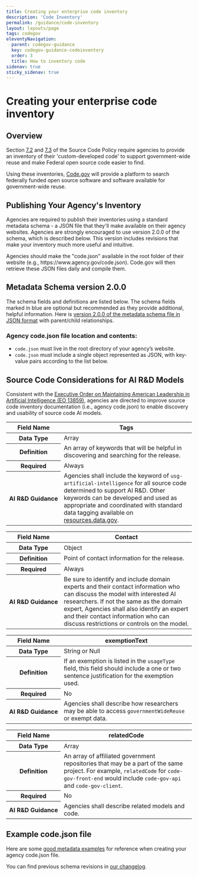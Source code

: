 ```yaml
---
title: Creating your enterprise code inventory
description: 'Code Inventory'
permalink: /guidance/code-inventory
layout: layouts/page
tags: codegov
eleventyNavigation:
  parent: codegov-guidance
  key: codegov-guidance-codeinventory
  order: 3
  title: How to inventory code
sidenav: true
sticky_sidenav: true
---
```


# Creating your enterprise code inventory
## Overview
<p>
  Section
  <a href="https://www.whitehouse.gov/wp-content/uploads/legacy_drupal_files/omb/memoranda/2016/m_16_21.pdf" target="_blank" rel="noopener noreferrer">7.2</a>
  and <a href="https://www.whitehouse.gov/wp-content/uploads/legacy_drupal_files/omb/memoranda/2016/m_16_21.pdf" target="_blank" rel="noopener noreferrer">7.3</a> of the Source Code Policy require agencies to provide an inventory of their 'custom-developed code' to support government-wide reuse and make Federal open source code easier to find.
</p>
<p>
  Using these inventories, <!--TODO: Fix this URL to be Code.gov after new CNAME is pointed--><a href="https://dsacms.github.io/code-gov/">Code.gov</a> will provide a platform to search federally funded open source software and software available for government-wide reuse.
</p>

## Publishing Your Agency's Inventory
<p>
  Agencies are required to publish their inventories using a standard metadata schema - a JSON file that they'll make available on their agency websites. Agencies are strongly encouraged to use version 2.0.0 of the schema, which is described below. This version includes revisions that make your inventory much more useful and intuitive.
</p>
<p>
  Agencies should make the "code.json" available in the root folder of their website (e.g., https://www.agency.gov/code.json). Code.gov will then retrieve these JSON files daily and compile them.
</p>

## Metadata Schema version 2.0.0
<p>
  The schema fields and definitions are listed below.
  <span class="text-accent-cool-dark" aria-hidden="true">The schema fields marked in blue are optional but recommended as they provide additional, helpful information.</span>
  Here is <a href="https://github.com/GSA/code-gov-data/blob/master/schemas/schema-2.0.0.json">version 2.0.0 of the metadata schema file in JSON format</a>
  with parent/child relationships.
</p>

### Agency code.json file location and contents:
<ul>
  <li><code>code.json</code> must live in the root directory of your agency’s website.</li>
  <li>
    <code>code.json</code> must include a single object represented as JSON, with key-value pairs according to the list below.
  </li>
</ul>

## Source Code Considerations for AI R&amp;D Models
  <p>
    Consistent with the
    <a href="https://bidenwhitehouse.archives.gov/briefing-room/presidential-actions/2025/01/14/executive-order-on-advancing-united-states-leadership-in-artificial-intelligence-infrastructure/">Executive Order on Maintaining American Leadership in Artificial Intelligence (EO 13859)</a>, agencies are directed to improve source code inventory documentation (i.e., agency code.json) to enable discovery and usability of source code AI models.
  </p>
  <table>
    <thead>
      <tr>
        <th scope="col">Field Name</th>
        <th scope="col">Tags</th>
      </tr>
    </thead>
    <tbody>
      <tr>
        <th scope="row">Data Type</th>
        <td>Array</td>
      </tr>
      <tr>
        <th scope="row">Definition</th>
        <td>
          An array of keywords that will be helpful in discovering and searching for the release.
        </td>
      </tr>
      <tr>
        <th scope="row">Required</th>
        <td>Always</td>
      </tr>
      <tr>
        <th scope="row"><span style="white-space: nowrap;">AI R&amp;D Guidance<span></th>
        <td>
          Agencies shall include the keyword of <code>usg-artificial-intelligence</code> for all source code determined to support AI R&amp;D. Other keywords can be developed and used as appropriate and coordinated with standard data tagging available on
          <a href="https://resources.data.gov/resources/dcat-us-priorities/#data-assets-to-fuel-ai-rd">resources.data.gov</a>.
        </td>
      </tr>
    </tbody>
  </table>
  <table>
    <thead>
      <tr>
        <th scope="col">Field Name</th>
        <th scope="col">Contact</th>
      </tr>
    </thead>
    <tbody>
      <tr>
        <th scope="row">Data Type</th>
        <td>Object</td>
      </tr>
      <tr>
        <th scope="row">Definition</th>
        <td>Point of contact information for the release.</td>
      </tr>
      <tr>
        <th scope="row">Required</th>
        <td>Always</td>
      </tr>
      <tr>
        <th scope="row"><span style="white-space: nowrap;">AI R&amp;D Guidance</span></th>
        <td>Be sure to identify and include domain experts and their contact information who can discuss the model with interested AI researchers. If not the same as the domain expert, Agencies shall also identify an expert and their contact information who can discuss restrictions or controls on the model.</td>
      </tr>
    </tbody>
  </table>
  <table>
    <thead>
      <tr>
        <th scope="col">Field Name</th>
        <th scope="col">exemptionText</th>
      </tr>
    </thead>
    <tbody>
      <tr>
        <th scope="row">Data Type</th>
        <td>String or Null</td>
      </tr>
      <tr>
        <th scope="row">Definition</th>
        <td>If an exemption is listed in the <code>usageType</code> field, this field should include a one or two sentence justification for the exemption used.</td>
      </tr>
      <tr>
        <th scope="row">Required</th>
        <td>No</td>
      </tr>
      <tr>
        <th scope="row"><span style="white-space: nowrap;">AI R&amp;D Guidance</span></th>
        <td>Agencies shall describe how researchers may be able to access <code>governmentWideReuse</code> or exempt data.</td>
      </tr>
    </tbody>
  </table>
  <table>
    <thead>
      <tr>
        <th scope="col">Field Name</th>
        <th scope="col">relatedCode</th>
      </tr>
    </thead>
    <tbody>
      <tr>
        <th scope="row">Data Type</th>
        <td>Array</td>
      </tr>
      <tr>
        <th scope="row">Definition</th>
        <td>An array of affiliated government repositories that may be a part of the same project. For example, <code>relatedCode</code> for <code>code-gov-front-end</code> would include <code>code-gov-api</code> and <code>code-gov-client</code>.</td>
      </tr>
      <tr>
        <th scope="row">Required</th>
        <td>No</td>
      </tr>
      <tr>
        <th scope="row"><span style="white-space: nowrap;">AI R&amp;D Guidance</span></th>
        <td>Agencies shall describe related models and code.</td>
      </tr>
    </tbody>
  </table>

## Example code.json file
<p>
  Here are some
  <a href="https://github.com/GSA/code-gov/blob/master/docs/metadata_examples.md">good metadata examples</a>
  for reference when creating your agency code.json file.
</p>
<p>
  You can find previous schema revisions in
  <a href="https://github.com/GSA/code-gov-data/blob/master/CHANGELOG.md">our changelog</a>.
</p>
